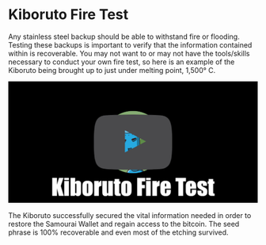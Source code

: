 # Kiboruto Fire Test
Any stainless steel backup should be able to withstand fire or flooding. Testing these backups is important to verify that the information contained within is recoverable. You may not want to or may not have the tools/skills necessary to conduct your own fire test, so here is an example of the Kiboruto being brought up to just under melting point, 1,500° C.  

[![Kiboruto Fire Test](/assets/Thumbnail-FireTest_01.png)](https://media.econoalchemist.com/w/vBzAeRBCNihmKtMb1cLJ4t "Kiboruto Fire Test")

The Kiboruto successfully secured the vital information needed in order to restore the Samourai Wallet and regain access to the bitcoin. The seed phrase is 100% recoverable and even most of the etching survived.  

<p align="center">
<src img="assets/kiboruto03.JPG">
<src img="assets/kiboruto04.JPG">
</p>
